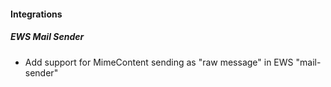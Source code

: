 
#### Integrations
##### EWS Mail Sender
- Add support for MimeContent sending as "raw message" in EWS "mail-sender"
